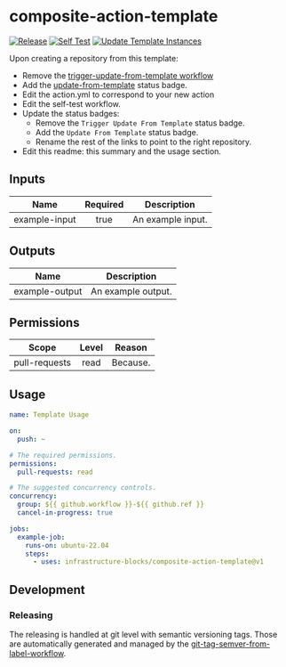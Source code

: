 # composite-action-template
[![Release](https://github.com/infrastructure-blocks/composite-action-template/actions/workflows/git-tag-semver-from-label.yml/badge.svg)](https://github.com/infrastructure-blocks/composite-action-template/actions/workflows/git-tag-semver-from-label.yml)
[![Self Test](https://github.com/infrastructure-blocks/composite-action-template/actions/workflows/self-test.yml/badge.svg)](https://github.com/infrastructure-blocks/composite-action-template/actions/workflows/self-test.yml)
[![Update Template Instances](https://github.com/infrastructure-blocks/composite-action-template/actions/workflows/trigger-update-from-template.yml/badge.svg)](https://github.com/infrastructure-blocks/composite-action-template/actions/workflows/trigger-update-from-template.yml)

Upon creating a repository from this template:
- Remove the [trigger-update-from-template workflow](.github/workflows/trigger-update-from-template.yml)
- Add the [update-from-template](.github/workflows/update-from-template.yml) status badge.
- Edit the action.yml to correspond to your new action
- Edit the self-test workflow.
- Update the status badges:
  - Remove the `Trigger Update From Template` status badge.
  - Add the `Update From Template` status badge.
  - Rename the rest of the links to point to the right repository.
- Edit this readme: this summary and the usage section.

## Inputs

|     Name      | Required | Description       |
|:-------------:|:--------:|-------------------|
| example-input |   true   | An example input. |

## Outputs

|      Name      | Description        |
|:--------------:|--------------------|
| example-output | An example output. |

## Permissions

|     Scope     | Level | Reason   |
|:-------------:|:-----:|----------|
| pull-requests | read  | Because. |

## Usage

```yaml
name: Template Usage

on:
  push: ~

# The required permissions.
permissions:
  pull-requests: read

# The suggested concurrency controls.
concurrency:
  group: ${{ github.workflow }}-${{ github.ref }}
  cancel-in-progress: true

jobs:
  example-job:
    runs-on: ubuntu-22.04
    steps:
      - uses: infrastructure-blocks/composite-action-template@v1
```

## Development

### Releasing

The releasing is handled at git level with semantic versioning tags. Those are automatically generated and managed
by the [git-tag-semver-from-label-workflow](https://github.com/infrastructure-blocks/git-tag-semver-from-label-workflow).
